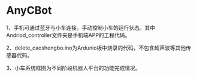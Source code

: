 # AnyCBot


1、手机可通过蓝牙与小车连接，手动控制小车的运行状态。其中Andriod_controller文件夹是手机端APP的工程代码。

2、delete_caoshengbo.ino为Ardunio板中烧录的代码，不包含超声波等其他传感器代码。

3、小车系统框图为不同阶段机器人平台的功能完成情况。
